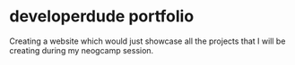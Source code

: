 # developerdude portfolio
Creating a website which would just showcase all the projects that I  will be creating during my neogcamp session.
